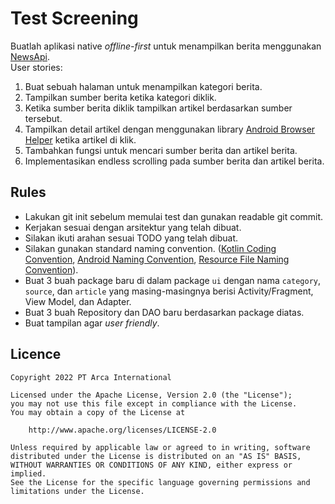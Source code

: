 # Test Screening
Buatlah aplikasi native *offline-first* untuk menampilkan berita menggunakan [NewsApi](https://newsapi.org).  
User stories:  
1. Buat sebuah halaman untuk menampilkan kategori berita.  
2. Tampilkan sumber berita ketika kategori diklik.  
3. Ketika sumber berita diklik tampilkan artikel berdasarkan sumber tersebut.  
4. Tampilkan detail artikel dengan menggunakan library [Android Browser Helper](https://github.com/GoogleChrome/android-browser-helper) ketika artikel di klik.  
5. Tambahkan fungsi untuk mencari sumber berita dan artikel berita.  
6. Implementasikan endless scrolling pada sumber berita dan artikel berita.  
  
## Rules  
- Lakukan git init sebelum memulai test dan gunakan readable git commit.  
- Kerjakan sesuai dengan arsitektur yang telah dibuat.  
- Silakan ikuti arahan sesuai TODO yang telah dibuat.  
- Silakan gunakan standard naming convention. ([Kotlin Coding Convention](https://kotlinlang.org/docs/coding-conventions.html#names-for-backing-properties), [Android Naming Convention](https://github.com/TreyCai/AndroidNamingConvention), [Resource File Naming Convention](https://medium.com/@ajayjg/ids-layouts-resource-file-naming-android-naming-convention-3fc16e39721d)).  
- Buat 3 buah package baru di dalam package `ui` dengan nama `category`, `source`, dan `article` yang masing-masingnya berisi Activity/Fragment, View Model, dan Adapter.  
- Buat 3 buah Repository dan DAO baru berdasarkan package diatas.  
- Buat tampilan agar *user friendly*.

## Licence
```
Copyright 2022 PT Arca International

Licensed under the Apache License, Version 2.0 (the "License");
you may not use this file except in compliance with the License.
You may obtain a copy of the License at

    http://www.apache.org/licenses/LICENSE-2.0

Unless required by applicable law or agreed to in writing, software
distributed under the License is distributed on an "AS IS" BASIS,
WITHOUT WARRANTIES OR CONDITIONS OF ANY KIND, either express or implied.
See the License for the specific language governing permissions and
limitations under the License.
```